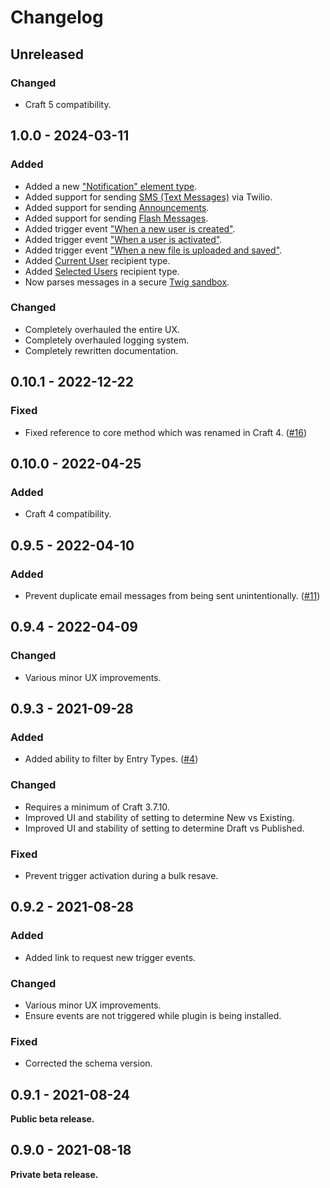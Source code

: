 # Changelog

## Unreleased

### Changed
- Craft 5 compatibility.

## 1.0.0 - 2024-03-11

### Added
- Added a new ["Notification" element type](https://plugins.doublesecretagency.com/notifier/elements).
- Added support for sending [SMS (Text Messages)](https://plugins.doublesecretagency.com/notifier/messages/types/sms-text) via Twilio.
- Added support for sending [Announcements](https://plugins.doublesecretagency.com/notifier/messages/types/announcement).
- Added support for sending [Flash Messages](https://plugins.doublesecretagency.com/notifier/messages/types/flash).
- Added trigger event ["When a new user is created"](https://plugins.doublesecretagency.com/notifier/events/types/users).
- Added trigger event ["When a user is activated"](https://plugins.doublesecretagency.com/notifier/events/types/users).
- Added trigger event ["When a new file is uploaded and saved"](https://plugins.doublesecretagency.com/notifier/events/types/assets).
- Added [Current User](https://plugins.doublesecretagency.com/notifier/recipients/types/current-user) recipient type.
- Added [Selected Users](https://plugins.doublesecretagency.com/notifier/recipients/types/selected-users) recipient type.
- Now parses messages in a secure [Twig sandbox](https://plugins.doublesecretagency.com/notifier/messages/twig-sandbox).

### Changed
- Completely overhauled the entire UX.
- Completely overhauled logging system.
- Completely rewritten documentation.

## 0.10.1 - 2022-12-22

### Fixed
- Fixed reference to core method which was renamed in Craft 4. ([#16](https://github.com/doublesecretagency/craft-notifier/issues/16))

## 0.10.0 - 2022-04-25

### Added
- Craft 4 compatibility.

## 0.9.5 - 2022-04-10

### Added
- Prevent duplicate email messages from being sent unintentionally. ([#11](https://github.com/doublesecretagency/craft-notifier/issues/11))

## 0.9.4 - 2022-04-09

### Changed
- Various minor UX improvements.

## 0.9.3 - 2021-09-28

### Added
- Added ability to filter by Entry Types. ([#4](https://github.com/doublesecretagency/craft-notifier/issues/4))

### Changed
- Requires a minimum of Craft 3.7.10.
- Improved UI and stability of setting to determine New vs Existing.
- Improved UI and stability of setting to determine Draft vs Published.

### Fixed
- Prevent trigger activation during a bulk resave.

## 0.9.2 - 2021-08-28

### Added
- Added link to request new trigger events.

### Changed
- Various minor UX improvements.
- Ensure events are not triggered while plugin is being installed.

### Fixed
- Corrected the schema version.

## 0.9.1 - 2021-08-24

**Public beta release.**

## 0.9.0 - 2021-08-18

**Private beta release.**
